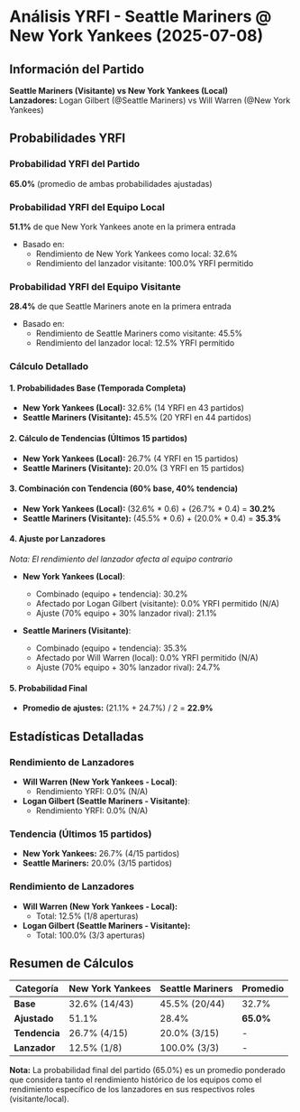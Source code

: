 # Análisis YRFI - Seattle Mariners @ New York Yankees (2025-07-08)

## Información del Partido
**Seattle Mariners (Visitante) vs New York Yankees (Local)**  
**Lanzadores:** Logan Gilbert (@Seattle Mariners) vs Will Warren (@New York Yankees)

## Probabilidades YRFI

### Probabilidad YRFI del Partido
**65.0%** (promedio de ambas probabilidades ajustadas)

### Probabilidad YRFI del Equipo Local
**51.1%** de que New York Yankees anote en la primera entrada
- Basado en:
  - Rendimiento de New York Yankees como local: 32.6%
  - Rendimiento del lanzador visitante: 100.0% YRFI permitido

### Probabilidad YRFI del Equipo Visitante
**28.4%** de que Seattle Mariners anote en la primera entrada
- Basado en:
  - Rendimiento de Seattle Mariners como visitante: 45.5%
  - Rendimiento del lanzador local: 12.5% YRFI permitido

### Cálculo Detallado

#### 1. Probabilidades Base (Temporada Completa)
- **New York Yankees (Local):** 32.6% (14 YRFI en 43 partidos)
- **Seattle Mariners (Visitante):** 45.5% (20 YRFI en 44 partidos)

#### 2. Cálculo de Tendencias (Últimos 15 partidos)
- **New York Yankees (Local):** 26.7% (4 YRFI en 15 partidos)
- **Seattle Mariners (Visitante):** 20.0% (3 YRFI en 15 partidos)

#### 3. Combinación con Tendencia (60% base, 40% tendencia)
- **New York Yankees (Local):** (32.6% * 0.6) + (26.7% * 0.4) = **30.2%**
- **Seattle Mariners (Visitante):** (45.5% * 0.6) + (20.0% * 0.4) = **35.3%**

#### 4. Ajuste por Lanzadores
*Nota: El rendimiento del lanzador afecta al equipo contrario*

- **New York Yankees (Local)**:
  - Combinado (equipo + tendencia): 30.2%
  - Afectado por Logan Gilbert (visitante): 0.0% YRFI permitido (N/A)
  - Ajuste (70% equipo + 30% lanzador rival): 21.1%

- **Seattle Mariners (Visitante)**:
  - Combinado (equipo + tendencia): 35.3%
  - Afectado por Will Warren (local): 0.0% YRFI permitido (N/A)
  - Ajuste (70% equipo + 30% lanzador rival): 24.7%

#### 5. Probabilidad Final
- **Promedio de ajustes:** (21.1% + 24.7%) / 2 = **22.9%**

## Estadísticas Detalladas


### Rendimiento de Lanzadores
- **Will Warren (New York Yankees - Local)**:
  - Rendimiento YRFI: 0.0% (N/A)
- **Logan Gilbert (Seattle Mariners - Visitante)**:
  - Rendimiento YRFI: 0.0% (N/A)
### Tendencia (Últimos 15 partidos)
- **New York Yankees:** 26.7% (4/15 partidos)
- **Seattle Mariners:** 20.0% (3/15 partidos)

### Rendimiento de Lanzadores
- **Will Warren (New York Yankees - Local):**
  - Total: 12.5% (1/8 aperturas)
- **Logan Gilbert (Seattle Mariners - Visitante):**
  - Total: 100.0% (3/3 aperturas)

## Resumen de Cálculos
| Categoría | New York Yankees     | Seattle Mariners     | Promedio |
|-----------|----------------------|----------------------|----------|
| **Base** | 32.6% (14/43) | 45.5% (20/44) | 32.7% |
| **Ajustado** | 51.1% | 28.4% | **65.0%** |
| **Tendencia** | 26.7% (4/15) | 20.0% (3/15) | - |
| **Lanzador** | 12.5% (1/8) | 100.0% (3/3) | - |

**Nota:** La probabilidad final del partido (65.0%) es un promedio ponderado que considera tanto el rendimiento histórico de los equipos como el rendimiento específico de los lanzadores en sus respectivos roles (visitante/local).